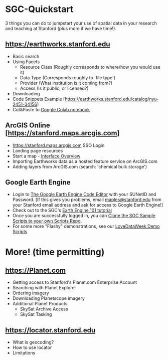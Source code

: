 # SGC-Quickstart

 3 things you can do to jumpstart your use of spatial data in your research and teaching at Stanford (plus more if we have time!). 

## https://earthworks.stanford.edu 

* Basic search
* Using Facets
  * Resource Class (Roughly corresponds to where/how you would use it)
  * Data Type (Corresponds roughly to 'file type')
  * Provider (What institution is it coming from?)
  * Access (Is it public, or licensed?)
* Downloading
* Code Snippets Example [https://earthworks.stanford.edu/catalog/nyu-2451-34156]
* Cut&Paste to [Google Colab notebook](https://colab.research.google.com)

## ArcGIS Online [https://stanford.maps.arcgis.com]

* https://stanford.maps.arcgis.com SSO Login
* Landing page resources
* Start a map - [Interface Overview](https://resource.esriuk.com/blog/moving-on-from-arcgis-map-viewer-classic/)
* Importing Earthworks data as a hosted feature service on ArcGIS.com
* Adding layers from ArcGIS.com (search: 'chemical bulk storage')
  

## Google Earth Engine

* Login to [The Google Earth Engine Code Editor](https://code.earthengine.google.com/) with your SUNetID and Password. [If this gives you problems, email maples@stanford.edu from your Stanford email address and ask for access to Google Earth Engine!]
* Check out to the SGC's [Earth Engine 101 tutorial](https://arcg.is/0DmS590)
* Once you are successfully logged in, you can [Clone the SGC Sample Scripts to your own Scripts Repo](https://arcg.is/0DmS590).
* For some more "Flashy" demonstrations, see our [LoveDataWeek Demo Scripts](https://code.earthengine.google.com/?accept_repo=users/maplesstanford/LoveData23SampleScripts)

# More! (time permitting)
## https://Planet.com 

* Getting access to Stanford's Planet.com Enterprise Account
* Searching with Planet Explorer
* Ordering imagery 
* Downloading Planetscope imagery
* Additional Planet Products:
  * SkySat Archive Access
  * SkySat Tasking

## https://locator.stanford.edu
* What is geocoding?
* How to use locator
* Limitations

